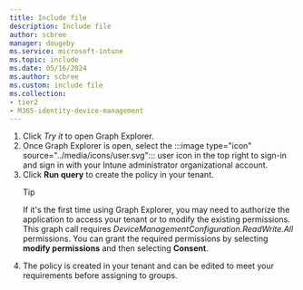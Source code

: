 ```yaml
---
title: Include file
description: Include file
author: scbree
manager: dougeby
ms.service: microsoft-intune
ms.topic: include
ms.date: 05/16/2024
ms.author: scbree
ms.custom: include file
ms.collection:
- tier2
- M365-identity-device-management
---
```

1. Click *Try it* to open Graph Explorer. 
1. Once Graph Explorer is open, select the :::image type="icon" source="../media/icons/user.svg"::: user icon in the top right to sign-in and sign in with your Intune administrator organizational account.
1. Click **Run query** to create the policy in your tenant.
    >[!TIP]
    >If it's the first time using Graph Explorer, you may need to authorize the application to access your tenant or to modify the existing permissions. This graph call requires *DeviceManagementConfiguration.ReadWrite.All* permissions. You can grant the required permissions by selecting **modify permissions** and then selecting **Consent**.
1. The policy is created in your tenant and can be edited to meet your requirements before assigning to groups.
